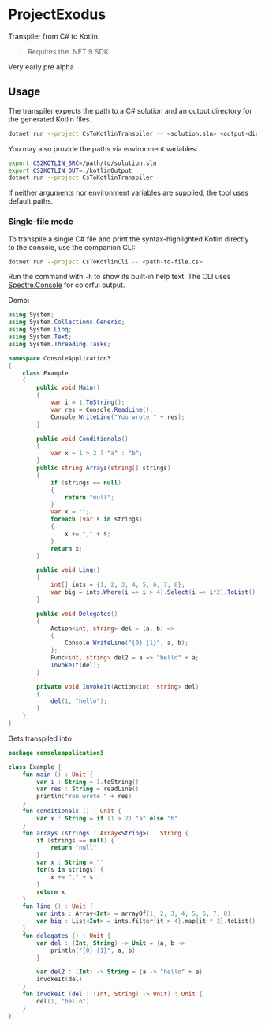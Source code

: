 # ProjectExodus

Transpiler from C# to Kotlin.

> Requires the .NET 9 SDK.

Very early pre alpha

## Usage

The transpiler expects the path to a C# solution and an output directory for the generated Kotlin files.

```bash
dotnet run --project CsToKotlinTranspiler -- <solution.sln> <output-directory>
```

You may also provide the paths via environment variables:

```bash
export CS2KOTLIN_SRC=/path/to/solution.sln
export CS2KOTLIN_OUT=./kotlinOutput
dotnet run --project CsToKotlinTranspiler
```

If neither arguments nor environment variables are supplied, the tool uses default paths.

### Single-file mode

To transpile a single C# file and print the syntax-highlighted Kotlin directly to the console, use the companion CLI:

```bash
dotnet run --project CsToKotlinCli -- <path-to-file.cs>
```

Run the command with `-h` to show its built-in help text. The CLI uses [Spectre.Console](https://spectreconsole.net/) for colorful output.

Demo:

```csharp
using System;
using System.Collections.Generic;
using System.Linq;
using System.Text;
using System.Threading.Tasks;

namespace ConsoleApplication3
{
    class Example
    {
        public void Main()
        {
            var i = 1.ToString();
            var res = Console.ReadLine();
            Console.WriteLine("You wrote " + res);
        }

        public void Conditionals()
        {
            var x = 1 > 2 ? "a" : "b";
        }
        public string Arrays(string[] strings)
        {
            if (strings == null)
            {
                return "null";
            }
            var x = "";
            foreach (var s in strings)
            {
                x += "," + s;
            }
            return x;
        }

        public void Linq()
        {
            int[] ints = {1, 2, 3, 4, 5, 6, 7, 8};
            var big = ints.Where(i => i > 4).Select(i => i*2).ToList();
        }

        public void Delegates()
        {
            Action<int, string> del = (a, b) =>
            {
                Console.WriteLine("{0} {1}", a, b);
            };
            Func<int, string> del2 = a => "hello" + a;
            InvokeIt(del);
        }

        private void InvokeIt(Action<int, string> del)
        {
            del(1, "hello");
        }
    }
}
```

Gets transpiled into

```kotlin
package consoleapplication3

class Example {
    fun main () : Unit {
        var i : String = 1.toString()
        var res : String = readLine()
        println("You wrote " + res)
    }
    fun conditionals () : Unit {
        var x : String = if (1 > 2) "a" else "b"
    }
    fun arrays (strings : Array<String>) : String {
        if (strings == null) {
            return "null"
        }
        var x : String = ""
        for(s in strings) {
            x += "," + s
        }
        return x
    }
    fun linq () : Unit {
        var ints : Array<Int> = arrayOf(1, 2, 3, 4, 5, 6, 7, 8)
        var big : List<Int> = ints.filter{it > 4}.map{it * 2}.toList()
    }
    fun delegates () : Unit {
        var del : (Int, String) -> Unit = {a, b ->
            println("{0} {1}", a, b)
        }

        var del2 : (Int) -> String = {a -> "hello" + a}
        invokeIt(del)
    }
    fun invokeIt (del : (Int, String) -> Unit) : Unit {
        del(1, "hello")
    }
}
```

